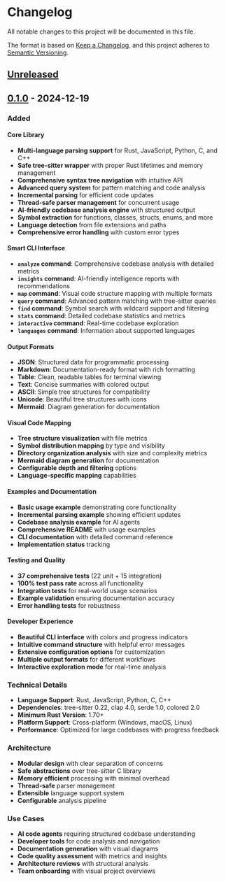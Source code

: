 # Changelog

All notable changes to this project will be documented in this file.

The format is based on [Keep a Changelog](https://keepachangelog.com/en/1.0.0/),
and this project adheres to [Semantic Versioning](https://semver.org/spec/v2.0.0.html).

## [Unreleased]

## [0.1.0] - 2024-12-19

### Added

#### Core Library
- **Multi-language parsing support** for Rust, JavaScript, Python, C, and C++
- **Safe tree-sitter wrapper** with proper Rust lifetimes and memory management
- **Comprehensive syntax tree navigation** with intuitive API
- **Advanced query system** for pattern matching and code analysis
- **Incremental parsing** for efficient code updates
- **Thread-safe parser management** for concurrent usage
- **AI-friendly codebase analysis engine** with structured output
- **Symbol extraction** for functions, classes, structs, enums, and more
- **Language detection** from file extensions and paths
- **Comprehensive error handling** with custom error types

#### Smart CLI Interface
- **`analyze` command**: Comprehensive codebase analysis with detailed metrics
- **`insights` command**: AI-friendly intelligence reports with recommendations
- **`map` command**: Visual code structure mapping with multiple formats
- **`query` command**: Advanced pattern matching with tree-sitter queries
- **`find` command**: Symbol search with wildcard support and filtering
- **`stats` command**: Detailed codebase statistics and metrics
- **`interactive` command**: Real-time codebase exploration
- **`languages` command**: Information about supported languages

#### Output Formats
- **JSON**: Structured data for programmatic processing
- **Markdown**: Documentation-ready format with rich formatting
- **Table**: Clean, readable tables for terminal viewing
- **Text**: Concise summaries with colored output
- **ASCII**: Simple tree structures for compatibility
- **Unicode**: Beautiful tree structures with icons
- **Mermaid**: Diagram generation for documentation

#### Visual Code Mapping
- **Tree structure visualization** with file metrics
- **Symbol distribution mapping** by type and visibility
- **Directory organization analysis** with size and complexity metrics
- **Mermaid diagram generation** for documentation
- **Configurable depth and filtering** options
- **Language-specific mapping** capabilities

#### Examples and Documentation
- **Basic usage example** demonstrating core functionality
- **Incremental parsing example** showing efficient updates
- **Codebase analysis example** for AI agents
- **Comprehensive README** with usage examples
- **CLI documentation** with detailed command reference
- **Implementation status** tracking

#### Testing and Quality
- **37 comprehensive tests** (22 unit + 15 integration)
- **100% test pass rate** across all functionality
- **Integration tests** for real-world usage scenarios
- **Example validation** ensuring documentation accuracy
- **Error handling tests** for robustness

#### Developer Experience
- **Beautiful CLI interface** with colors and progress indicators
- **Intuitive command structure** with helpful error messages
- **Extensive configuration options** for customization
- **Multiple output formats** for different workflows
- **Interactive exploration mode** for real-time analysis

### Technical Details
- **Language Support**: Rust, JavaScript, Python, C, C++
- **Dependencies**: tree-sitter 0.22, clap 4.0, serde 1.0, colored 2.0
- **Minimum Rust Version**: 1.70+
- **Platform Support**: Cross-platform (Windows, macOS, Linux)
- **Performance**: Optimized for large codebases with progress feedback

### Architecture
- **Modular design** with clear separation of concerns
- **Safe abstractions** over tree-sitter C library
- **Memory efficient** processing with minimal overhead
- **Thread-safe** parser management
- **Extensible** language support system
- **Configurable** analysis pipeline

### Use Cases
- **AI code agents** requiring structured codebase understanding
- **Developer tools** for code analysis and navigation
- **Documentation generation** with visual diagrams
- **Code quality assessment** with metrics and insights
- **Architecture reviews** with structural analysis
- **Team onboarding** with visual project overviews

[Unreleased]: https://github.com/njfio/rust-treesitter-agent-code-utility/compare/v0.1.0...HEAD
[0.1.0]: https://github.com/njfio/rust-treesitter-agent-code-utility/releases/tag/v0.1.0
